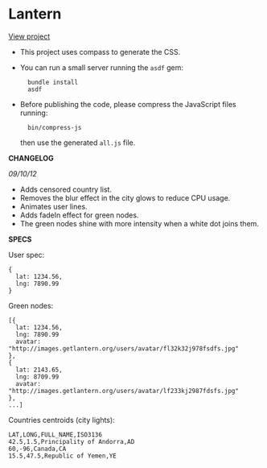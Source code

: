 Lantern
=======

[View project](http://vizzuality.github.com/lantern)

* This project uses compass to generate the CSS.
* You can run a small server running the <code>asdf</code> gem:

        bundle install
        asdf 

* Before publishing the code, please compress the JavaScript files running: 

        bin/compress-js

  then use the generated <code>all.js</code> file.

**CHANGELOG**

*09/10/12*

- Adds censored country list.
- Removes the blur effect in the city glows to reduce CPU usage.
- Animates user lines.
- Adds fadeIn effect for green nodes.
- The green nodes shine with more intensity when a white dot joins them. 

**SPECS**

User spec:

    {
      lat: 1234.56,
      lng: 7890.99
    }

Green nodes:

    [{
      lat: 1234.56,
      lng: 7890.99
      avatar: "http://images.getlantern.org/users/avatar/fl32k32j978fsdfs.jpg"
    },
    {
      lat: 2143.65,
      lng: 8709.99
      avatar: "http://images.getlantern.org/users/avatar/lf233kj2987fdsfs.jpg"
    },
    ...]

Countries centroids (city lights):

    LAT,LONG,FULL_NAME,ISO3136
    42.5,1.5,Principality of Andorra,AD
    60,-96,Canada,CA
    15.5,47.5,Republic of Yemen,YE
